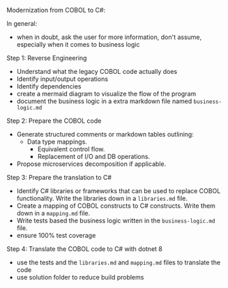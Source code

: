 Modernization from COBOL to C#:

In general:
- when in doubt, ask the user for more information, don't assume, especially when it comes to business logic

Step 1: Reverse Engineering
- Understand what the legacy COBOL code actually does
- Identify input/output operations
- Identify dependencies
- create a mermaid diagram to visualize the flow of the program
- document the business logic in a extra markdown file named `business-logic.md`

Step 2: Prepare the COBOL code
- Generate structured comments or markdown tables outlining:
    - Data type mappings.
	    - Equivalent control flow.
	    - Replacement of I/O and DB operations.
- Propose microservices decomposition if applicable.

Step 3: Prepare the translation to C#
- Identify C# libraries or frameworks that can be used to replace COBOL functionality. Write the libraries down in a `libraries.md` file.
- Create a mapping of COBOL constructs to C# constructs. Write them down in a `mapping.md` file.
- Write tests based the business logic written in the `business-logic.md` file.
- ensure 100% test coverage

Step 4: Translate the COBOL code to C# with dotnet 8
- use the tests and the `libraries.md` and `mapping.md` files to translate the code
- use solution folder to reduce build problems
